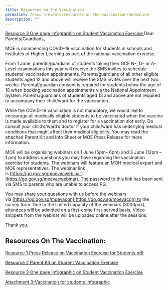```yaml
---
title: Resources on the Vaccination
permalink: /news-n-events/resources-on-the-vaccination/permalink
description: ""
---
```


[Resource 3 One page Infographic on Student Vaccination Exercise ](/files/Resource%203%20One%20page%20Infographic%20on%20Student%20Vaccination%20Exercise%20(1).pdf)Dear Parents/Guardians,

MOE is commencing COVID-19 vaccination for students in schools and Institutes of Higher Learning as part of the national vaccination exercise. 

From 1 June, parents/guardians of students taking their GCE N-, O- or A-Level examinations this year will receive the SMS invites to schedule students’ vaccination appointments. Parents/guardians of all other eligible students aged 12 and above will receive the SMS invites over the next two weeks. Parental/guardian consent is required for students below the age of 18 when booking vaccination appointments via the National Appointment System. Parents/guardians of students aged 13 and above are not required to accompany their child/ward for the vaccination.

While the COVID-19 vaccination is not mandatory, we would like to encourage all medically eligible students to be vaccinated when the vaccine is made available to them and to register for a vaccination slot early. Do consult your child’s/ward’s doctor if your child/ward has underlying medical conditions that might affect their medical eligibility. You may read the attached Parent Kit and Info Sheet or MOE Press Release for more information.

MOE will be organising webinars on 1 June (5pm– 6pm) and 3 June (12pm – 1 pm) to address questions you may have regarding the vaccination exercise for students. The webinars will feature an MOH medical expert and MOE representatives. The webinar link is [https://go.gov.sg/moevacwebinar](https://go.gov.sg/moevacwebinar). The password to this link has been sent via SMS to parents who are unable to access PG.

You may share your questions with us before the webinars via [https://go.gov.sg/moevacqn](https://go.gov.sg/moevacqn) to the survey form. Due to the limited capacity of the webinars (3000pax), attendees will be admitted on a first-come first-served basis. Video snippets from the webinar will be uploaded online after the sessions.

Thank you.


Resources On The Vaccination:
-------------------------------------

[Resource 1 Press Release on Vaccination Exercise for Students.pdf](/files/Resource%201%20Press%20Release%20on%20Vaccination%20Exercise%20for%20Students.pdf)

[Resource 2 Parent Kit on Student Vaccination Exercise](/files/Resource%202%20Parent%20Kit%20on%20Student%20Vaccination%20Exercise%20(1).pdf)

[Resource 3 One page Infographic on Student Vaccination Exercise ](/files/Resource%203%20One%20page%20Infographic%20on%20Student%20Vaccination%20Exercise%20(1).pdf)

[Attachment 3-Vaccination for students Infographic](/files/Attachment%203-Vaccination%20for%20students%20Infographic.pdf)